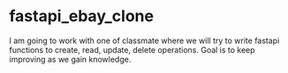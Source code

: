 # fastapi_ebay_clone
I am going to work with one of classmate where we will try to write fastapi functions to create, read, update, delete operations. Goal is to keep improving as we gain knowledge.
